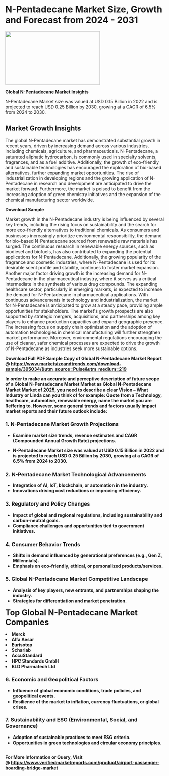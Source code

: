 <H1>N-Pentadecane Market Size, Growth and Forecast from 2024 - 2031</H1><img class="aligncenter size-medium wp-image-584254" src="https://thirdeyenews.in/wp-content/uploads/2024/09/Global-Market-Research-300x168.jpeg" alt="" width="300" height="168" /><p><strong>Global&nbsp;<a href="https://www.marketsizeandtrends.com/download-sample/395034/&amp;utm_source=Pulse&amp;utm_medium=219">N-Pentadecane Market</a> Insights</strong></p><p>N-Pentadecane Market size was valued at USD 0.15 Billion in 2022 and is projected to reach USD 0.25 Billion by 2030, growing at a CAGR of 6.5% from 2024 to 2030.</p><p><h2>Market Growth Insights</h2> <p>The global N-Pentadecane market has demonstrated substantial growth in recent years, driven by increasing demand across various industries, including chemicals, agriculture, and pharmaceuticals. N-Pentadecane, a saturated aliphatic hydrocarbon, is commonly used in specialty solvents, fragrances, and as a fuel additive. Additionally, the growth of eco-friendly and sustainable technologies has encouraged the exploration of bio-based alternatives, further expanding market opportunities. The rise of industrialization in developing regions and the growing application of N-Pentadecane in research and development are anticipated to drive the market forward. Furthermore, the market is poised to benefit from the increasing adoption of green chemistry initiatives and the expansion of the chemical manufacturing sector worldwide.</p> <p><strong>Download Sample</strong></p> <p>Market growth in the N-Pentadecane industry is being influenced by several key trends, including the rising focus on sustainability and the search for more eco-friendly alternatives to traditional chemicals. As consumers and businesses increasingly prioritize environmental responsibility, the demand for bio-based N-Pentadecane sourced from renewable raw materials has surged. The continuous research in renewable energy sources, such as biodiesel and biofuels, has also contributed to expanding the potential applications for N-Pentadecane. Additionally, the growing popularity of the fragrance and cosmetic industries, where N-Pentadecane is used for its desirable scent profile and stability, continues to foster market expansion. Another major factor driving growth is the increasing demand for N-Pentadecane in the pharmaceutical industry, where it serves as a critical intermediate in the synthesis of various drug compounds. The expanding healthcare sector, particularly in emerging markets, is expected to increase the demand for N-Pentadecane in pharmaceutical applications. With continuous advancements in technology and industrialization, the market for N-Pentadecane is anticipated to grow at a steady pace, providing ample opportunities for stakeholders. The market's growth prospects are also supported by strategic mergers, acquisitions, and partnerships among key players to enhance production capacities and expand geographic presence. The increasing focus on supply chain optimization and the adoption of automation technologies in chemical manufacturing will further strengthen market performance. Moreover, environmental regulations encouraging the use of cleaner, safer chemical processes are expected to drive the growth of N-Pentadecane as industries seek more sustainable options. <p><strong></p><p><span class=""><strong>Download Full PDF Sample Copy of Global N-Pentadecane Market Report</strong> @ <a href="https://www.marketsizeandtrends.com/download-sample/395034/&amp;utm_source=Pulse&amp;utm_medium=219" target="_blank">https://www.marketsizeandtrends.com/download-sample/395034/&amp;utm_source=Pulse&amp;utm_medium=219</a></span></p><p>In order to make an accurate and perceptive description of future scope of a Global&nbsp;N-Pentadecane Market Market as Global&nbsp;N-Pentadecane Market Market of 2025, you need to describe a clear Vision &ndash; What Industry or Linda can you think of for example: Quote from a Technology, healthcare, automotive, renewable energy, name the market you are Reffering to. However, some general trends and factors usually impact market reports and their future outlook include:</p><h3>1.&nbsp;<strong>N-Pentadecane Market Growth Projections</strong></h3><ul><li>Examine market size trends, revenue estimates and CAGR (Compounded Annual Growth Rate) projections.</li><li><p>N-Pentadecane Market size was valued at USD 0.15 Billion in 2022 and is projected to reach USD 0.25 Billion by 2030, growing at a CAGR of 6.5% from 2024 to 2030.</p></li></ul><h3>2.&nbsp;<strong>N-Pentadecane Market Technological Advancements</strong></h3><ul><li>Integration of AI, IoT, blockchain, or automation in the industry.</li><li>Innovations driving cost reductions or improving efficiency.</li></ul><h3>3.&nbsp;<strong>Regulatory and Policy Changes</strong></h3><ul><li>Impact of global and regional regulations, including sustainability and carbon-neutral goals.</li><li>Compliance challenges and opportunities tied to government initiatives.</li></ul><h3>4.&nbsp;<strong>Consumer Behavior Trends</strong></h3><ul><li>Shifts in demand influenced by generational preferences (e.g., Gen Z, Millennials).</li><li>Emphasis on eco-friendly, ethical, or personalized products/services.</li></ul><h3>5.&nbsp;<strong>Global N-Pentadecane Market Competitive Landscape</strong></h3><ul><li>Analysis of key players, new entrants, and partnerships shaping the industry.</li><li>Strategies for differentiation and market penetration.</li></ul><p data-pm-slice="1 1 []"><span style="color: inherit; font-family: inherit; font-size: 25px;">Top Global N-Pentadecane Market Companies</span></p><div class="" data-test-id=""><p><li>Merck</li><li> Alfa Aesar</li><li> Eurisotop</li><li> Scharlab</li><li> AccuStandard</li><li> HPC Standards GmbH</li><li> BLD Pharmatech Ltd</li></p></div><h3>6.&nbsp;<strong>Economic and Geopolitical Factors</strong></h3><ul><li>Influence of global economic conditions, trade policies, and geopolitical events.</li><li>Resilience of the market to inflation, currency fluctuations, or global crises.</li></ul><h3>7.&nbsp;<strong>Sustainability and ESG (Environmental, Social, and Governance)</strong></h3><ul><li>Adoption of sustainable practices to meet ESG criteria.</li><li>Opportunities in green technologies and circular economy principles.</li></ul><h2><strong style="font-size: 14px;">For More Information or Query, Visit @&nbsp;</strong><a style="background-color: #ffffff; font-size: 14px;" href="https://www.marketsizeandtrends.com/report/n-pentadecane-market/" target="_blank">https://www.verifiedmarketreports.com/product/airport-passenger-boarding-bridge-market</a></h2>
